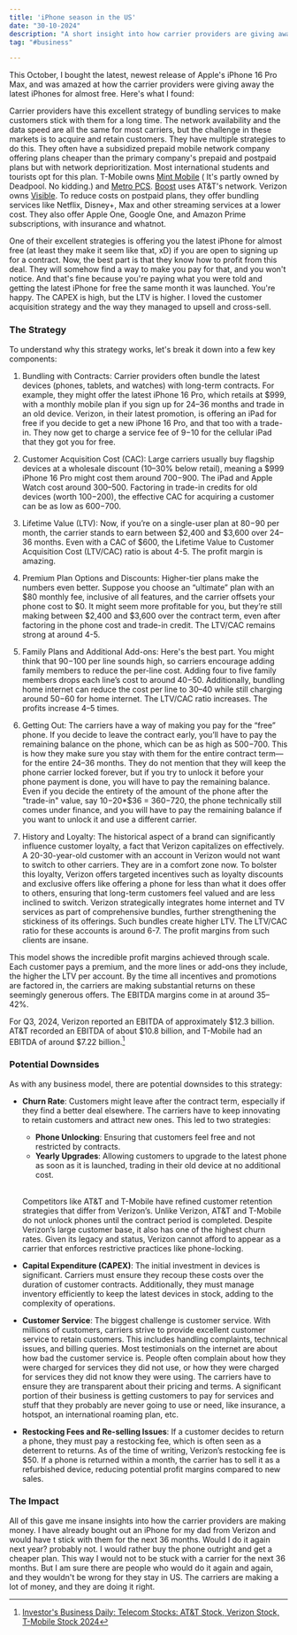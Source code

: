 ```yaml
---
title: 'iPhone season in the US'
date: "30-10-2024"
description: "A short insight into how carrier providers are giving away free iPhones"
tag: "#business"

---
```


This October, I bought the latest, newest release of Apple's iPhone 16 Pro Max, and was amazed at how the carrier providers were giving away the latest iPhones for almost free. Here's what I found:

Carrier providers have this excellent strategy of bundling services to make customers stick with them for a long time. The network availability and the data speed are all the same for most carriers, but the challenge in these markets is to acquire and retain customers. They have multiple strategies to do this. They often have a subsidized prepaid mobile network company offering plans cheaper than the primary company's prepaid and postpaid plans but with network deprioritization. Most international students and tourists opt for this plan. T-Mobile owns [Mint Mobile](https://www.mintmobile.com/) ( It's partly owned by Deadpool. No kidding.) and [Metro PCS](https://www.metrobyt-mobile.com/). [Boost](https://www.boostmobile.com/) uses AT&T's network. Verizon owns [Visible](https://www.visible.com/). To reduce costs on postpaid plans, they offer bundling services like Netflix, Disney+, Max and other streaming services at a lower cost. They also offer Apple One, Google One, and Amazon Prime subscriptions, with insurance and whatnot.

One of their excellent strategies is offering you the latest iPhone for almost free (at least they make it seem like that, xD) if you are open to signing up for a contract. Now, the best part is that they know how to profit from this deal. They will somehow find a way to make you pay for that, and you won't notice. And that's fine because you're paying what you were told and getting the latest iPhone for free the same month it was launched. You're happy. The CAPEX is high, but the LTV is higher. I loved the customer acquisition strategy and the way they managed to upsell and cross-sell.

### The Strategy

To understand why this strategy works, let's break it down into a few key components:

1. Bundling with Contracts: Carrier providers often bundle the latest devices (phones, tablets, and watches) with long-term contracts. For example, they might offer the latest iPhone 16 Pro, which retails at $999, with a monthly mobile plan if you sign up for 24–36 months and trade in an old device. Verizon, in their latest promotion, is offering an iPad for free if you decide to get a new iPhone 16 Pro,  and that too with a trade-in. They now get to charge a service fee of $9-$10 for the cellular iPad that they got you for free.

2. Customer Acquisition Cost (CAC): Large carriers usually buy flagship devices at a wholesale discount (10–30% below retail), meaning a $999 iPhone 16 Pro might cost them around $700-$900. The iPad and Apple Watch cost around $300–$500. Factoring in trade-in credits for old devices (worth $100-$200), the effective CAC for acquiring a customer can be as low as $600-$700.

3. Lifetime Value (LTV): Now, if you’re on a single-user plan at $80-$90 per month, the carrier stands to earn between $2,400 and $3,600 over 24–36 months. Even with a CAC of $600, the Lifetime Value to Customer Acquisition Cost (LTV/CAC) ratio is about 4-5. The profit margin is amazing.

4. Premium Plan Options and Discounts: Higher-tier plans make the numbers even better. Suppose you choose an “ultimate” plan with an $80 monthly fee, inclusive of all features, and the carrier offsets your phone cost to $0. It might seem more profitable for you, but they’re still making between $2,400 and $3,600 over the contract term, even after factoring in the phone cost and trade-in credit. The LTV/CAC remains strong at around 4-5.

5. Family Plans and Additional Add-ons: Here's the best part. You might think that $90-$100 per line sounds high, so carriers encourage adding family members to reduce the per-line cost. Adding four to five family members drops each line’s cost to around $40-$50. Additionally, bundling home internet can reduce the cost per line to $30–$40 while still charging around $50-$60 for home internet. The LTV/CAC ratio increases. The profits increase 4–5 times. 

6. Getting Out: The carriers have a way of making you pay for the “free” phone. If you decide to leave the contract early, you’ll have to pay the remaining balance on the phone, which can be as high as $500-$700. This is how they make sure you stay with them for the entire contract term—for the entire 24–36 months. They do not mention that they will keep the phone carrier locked forever, but if you try to unlock it before your phone payment is done, you will have to pay the remaining balance. Even if you decide the entirety of the amount of the phone after the "trade-in" value, say $10-$20*$36 = $360-$720, the phone technically still comes under finance, and you will have to pay the remaining balance if you want to unlock it and use a different carrier. 

7. History and Loyalty: The historical aspect of a brand can significantly influence customer loyalty, a fact that Verizon capitalizes on effectively. A 20-30-year-old customer with an account in Verizon would not want to switch to other carriers. They are in a comfort zone now. To bolster this loyalty, Verizon offers targeted incentives such as loyalty discounts and exclusive offers like offering a phone for less than what it does offer to others, ensuring that long-term customers feel valued and are less inclined to switch. Verizon strategically integrates home internet and TV services as part of comprehensive bundles, further strengthening the stickiness of its offerings. Such bundles create higher LTV. The LTV/CAC ratio for these accounts is around 6-7. The profit margins from such clients are insane.

This model shows the incredible profit margins achieved through scale. Each customer pays a premium, and the more lines or add-ons they include, the higher the LTV per account. By the time all incentives and promotions are factored in, the carriers are making substantial returns on these seemingly generous offers. The EBITDA margins come in at around 35–42%.

For Q3, 2024, Verizon reported an EBITDA of approximately $12.3 billion. AT&T recorded an EBITDA of about $10.8 billion, and T-Mobile had an EBITDA of around $7.22 billion.[^1]

[^1]: [Investor's Business Daily: Telecom Stocks: AT&T Stock, Verizon Stock, T-Mobile Stock 2024](https://www.investors.com/news/technology/telecom-stocks-att-stock-verizon-stock-tmobile-stock-2024/#:~:text=AT&T%20Stock:%20Q3%20Earnings%20Seen,are%20the%20highest%20spending%20customers.)

### Potential Downsides

As with any business model, there are potential downsides to this strategy:

- **Churn Rate**: Customers might leave after the contract term, especially if they find a better deal elsewhere. The carriers have to keep innovating to retain customers and attract new ones. This led to two strategies:
     - **Phone Unlocking**: Ensuring that customers feel free and not restricted by contracts.
     - **Yearly Upgrades**: Allowing customers to upgrade to the latest phone as soon as it is launched, trading in their old device at no additional cost.
    <br>

   Competitors like AT&T and T-Mobile have refined customer retention strategies that differ from Verizon’s. Unlike Verizon, AT&T and T-Mobile do not unlock phones until the contract period is completed. Despite Verizon’s large customer base, it also has one of the highest churn rates. Given its legacy and status, Verizon cannot afford to appear as a carrier that enforces restrictive practices like phone-locking.

- **Capital Expenditure (CAPEX)**: The initial investment in devices is significant. Carriers must ensure they recoup these costs over the duration of customer contracts. Additionally, they must manage inventory efficiently to keep the latest devices in stock, adding to the complexity of operations.

- **Customer Service**: The biggest challenge is customer service. With millions of customers, carriers strive to provide excellent customer service to retain customers. This includes handling complaints, technical issues, and billing queries. Most testimonials on the internet are about how bad the customer service is. People often complain about how they were charged for services they did not use, or how they were charged for services they did not know they were using. The carriers have to ensure they are transparent about their pricing and terms. A significant portion of their business is getting customers to pay for services and stuff that they probably are never going to use or need, like insurance, a hotspot, an international roaming plan, etc.

- **Restocking Fees and Re-selling Issues**: If a customer decides to return a phone, they must pay a restocking fee, which is often seen as a deterrent to returns. As of the time of writing, Verizon’s restocking fee is $50. If a phone is returned within a month, the carrier has to sell it as a refurbished device, reducing potential profit margins compared to new sales.

### The Impact 

All of this gave me insane insights into how the carrier providers are making money. I have already bought out an iPhone for my dad from Verizon and would have t stick with them for the next 36 months. Would I do it again next year? probably not. I would rather buy the phone outright and get a cheaper plan. This way I would not to be stuck with a carrier for the next 36 months. But I am sure there are people who would do it again and again, and they wouldn't be wrong for they stay in US. The carriers are making a lot of money, and they are doing it right.